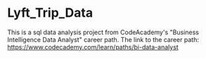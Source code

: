 # Lyft_Trip_Data
This is a sql data analysis project from CodeAcademy's "Business Intelligence Data Analyst" career path.
The link to the career path: https://www.codecademy.com/learn/paths/bi-data-analyst
